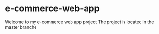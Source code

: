 # e-commerce-web-app
Welcome to my e-commerce web app project
The project is located in the master branche
